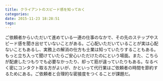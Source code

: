 ```yaml
---
title: クライアントのスピード感を知っておく
categories:
date: 2015-11-23 18:28:51
tags:
---
```


ご依頼者からいただいて進めている一連の仕事のなかで、その先のステップやスピード感を聞き出せていないことがある。ご心配いただいていることが実は心配ないこともあるし、実務上の解消の仕方も士業は知っていたりすることもある。もっと立ち入って聞けていたらご安心いただけたのにという場面。また、こちらが配慮したつもりでも必要なかったり、却って筋が違っていたりもある。なるべく密にコンタクト取る方がよいが、かといって代行業はご依頼者の時間を節約するためにある。ご依頼者と合理的な密接度をつくることが課題だ。